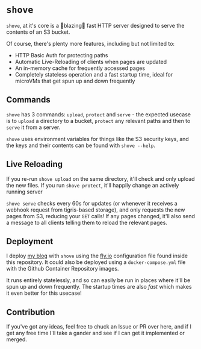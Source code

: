# `shove`

`shove`, at it's core is a 🚀blazing🚀 fast HTTP server designed to serve the contents of an S3 bucket.

Of course, there's plenty more features, including but not limited to:
- HTTP Basic Auth for protecting paths
- Automatic Live-Reloading of clients when pages are updated
- An in-memory cache for frequently accessed pages
- Completely stateless operation and a fast startup time, ideal for microVMs that get spun up and down frequently

## Commands

`shove` has 3 commands: `upload`, `protect` and `serve` - the expected usecase is to `upload` a directory to a bucket, `protect` any relevant paths and then to `serve` it from a server.

`shove` uses environment variables for things like the S3 security keys, and the keys and their contents can be found with `shove --help`.

## Live Reloading

If you re-run `shove upload` on the same directory, it'll check and only upload the new files. If you run `shove protect`, it'll happily change an actively running server

`shove serve` checks every 60s for updates (or whenever it receives a webhook request from tigris-based storage), and only requests the new pages from S3, reducing your `GET` calls! If any pages changed, it'll also send a message to all clients telling them to reload the relevant pages. 

## Deployment

I deploy [my blog](https://blog.maguire.tech) with `shove` using the [fly.io](https://fly.io) configuration file found inside this repository. It could also be deployed using a `docker-compose.yml` file with the Github Container Repository images.

It runs entirely statelessly, and so can easily be run in places where it'll be spun up and down frequently. The startup times are also *fast* which makes it even better for this usecase!

## Contribution

If you've got any ideas, feel free to chuck an Issue or PR over here, and if I get any free time I'll take a gander and see if I can get it implemented or merged.
